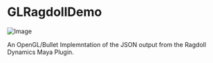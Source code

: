 # GLRagdollDemo

![Image](https://www.principiaprogrammatica.com/dump/ragdoll.jpg)

An OpenGL/Bullet Implemntation of the JSON output from the Ragdoll Dynamics Maya Plugin.
